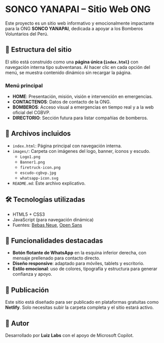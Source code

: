 # SONCO YANAPAI – Sitio Web ONG

Este proyecto es un sitio web informativo y emocionalmente impactante para la ONG **SONCO YANAPAI**, dedicada a apoyar a los Bomberos Voluntarios del Perú.

## 🧭 Estructura del sitio

El sitio está construido como una **página única (`index.html`)** con navegación interna tipo subventanas. Al hacer clic en cada opción del menú, se muestra contenido dinámico sin recargar la página.

### Menú principal

- **HOME**: Presentación, misión, visión e intervención en emergencias.
- **CONTACTENOS**: Datos de contacto de la ONG.
- **BOMBEROS**: Acceso visual a emergencias en tiempo real y a la web oficial del CGBVP.
- **DIRECTORIO**: Sección futura para listar compañías de bomberos.

## 📁 Archivos incluidos

- `index.html`: Página principal con navegación interna.
- `images/`: Carpeta con imágenes del logo, banner, íconos y escudo.
  - `Logo1.png`
  - `Banner1.png`
  - `firetruck-icon.png`
  - `escudo-cgbvp.jpg`
  - `whatsapp-icon.svg`
- `README.md`: Este archivo explicativo.

## 🛠️ Tecnologías utilizadas

- HTML5 + CSS3
- JavaScript (para navegación dinámica)
- Fuentes: [Bebas Neue](https://fonts.google.com/specimen/Bebas+Neue), [Open Sans](https://fonts.google.com/specimen/Open+Sans)

## 📱 Funcionalidades destacadas

- **Botón flotante de WhatsApp** en la esquina inferior derecha, con mensaje prellenado para contacto directo.
- **Diseño responsive**: adaptado para móviles, tablets y escritorio.
- **Estilo emocional**: uso de colores, tipografía y estructura para generar confianza y apoyo.

## 🚀 Publicación

Este sitio está diseñado para ser publicado en plataformas gratuitas como **Netlify**. Solo necesitas subir la carpeta completa y el sitio estará activo.

## 📌 Autor

Desarrollado por **Luiz Labs** con el apoyo de Microsoft Copilot.

